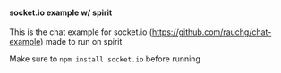 #### socket.io example w/ spirit
This is the chat example for socket.io (https://github.com/rauchg/chat-example) made to run on spirit

Make sure to `npm install socket.io` before running
